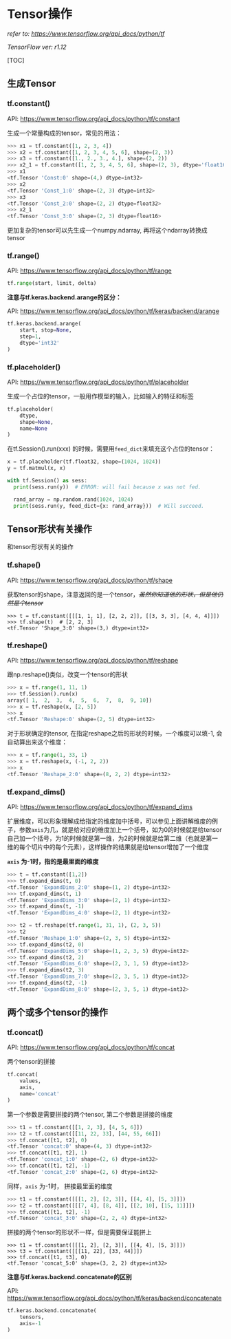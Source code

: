 # Tensor操作

*refer to: https://www.tensorflow.org/api_docs/python/tf*

*TensorFlow ver: r1.12*



[TOC]

## 生成Tensor

### tf.constant()

API: https://www.tensorflow.org/api_docs/python/tf/constant

生成一个常量构成的tensor，常见的用法：

```python
>>> x1 = tf.constant([1, 2, 3, 4])
>>> x2 = tf.constant([1, 2, 3, 4, 5, 6], shape=(2, 3))
>>> x3 = tf.constant([1., 2., 3., 4.], shape=(2, 2))
>>> x2_1 = tf.constant([1, 2, 3, 4, 5, 6], shape=(2, 3), dtype='float16')
>>> x1
<tf.Tensor 'Const:0' shape=(4,) dtype=int32>
>>> x2
<tf.Tensor 'Const_1:0' shape=(2, 3) dtype=int32>
>>> x3
<tf.Tensor 'Const_2:0' shape=(2, 2) dtype=float32>
>>> x2_1
<tf.Tensor 'Const_3:0' shape=(2, 3) dtype=float16>
```

更加复杂的tensor可以先生成一个numpy.ndarray, 再将这个ndarray转换成tensor



### tf.range()

API: https://www.tensorflow.org/api_docs/python/tf/range

```python
tf.range(start, limit, delta)
```

**注意与tf.keras.backend.arange的区分：**

API: https://www.tensorflow.org/api_docs/python/tf/keras/backend/arange

```python
tf.keras.backend.arange(
    start, stop=None,
    step=1,
    dtype='int32'
)
```



### tf.placeholder()

API: https://www.tensorflow.org/api_docs/python/tf/placeholder

生成一个占位的tensor，一般用作模型的输入，比如输入的特征和标签

```python
tf.placeholder(
    dtype,
    shape=None,
    name=None
)
```

在tf.Session().run(xxx) 的时候，需要用`feed_dict`来填充这个占位的tensor：

```python
x = tf.placeholder(tf.float32, shape=(1024, 1024))
y = tf.matmul(x, x)

with tf.Session() as sess:
  print(sess.run(y))  # ERROR: will fail because x was not fed.

  rand_array = np.random.rand(1024, 1024)
  print(sess.run(y, feed_dict={x: rand_array}))  # Will succeed.
```



## Tensor形状有关操作

和tensor形状有关的操作



### tf.shape()

API: https://www.tensorflow.org/api_docs/python/tf/shape

获取tensor的shape，注意返回的是一个tensor，*~~虽然你知道他的形状，但是他仍然是个tensor~~*

```
>>> t = tf.constant([[[1, 1, 1], [2, 2, 2]], [[3, 3, 3], [4, 4, 4]]])
>>> tf.shape(t)  # [2, 2, 3]
<tf.Tensor 'Shape_3:0' shape=(3,) dtype=int32>
```



### tf.reshape()

API: https://www.tensorflow.org/api_docs/python/tf/reshape

跟np.reshape()类似，改变一个tensor的形状

```python
>>> x = tf.range(1, 11, 1)
>>> tf.Session().run(x)
array([ 1,  2,  3,  4,  5,  6,  7,  8,  9, 10])
>>> x = tf.reshape(x, [2, 5])
>>> x
<tf.Tensor 'Reshape:0' shape=(2, 5) dtype=int32>
```

对于形状确定的tensor, 在指定reshape之后的形状的时候，一个维度可以填-1,  会自动算出来这个维度：

```python
>>> x = tf.range(1, 33, 1)
>>> x = tf.reshape(x, (-1, 2, 2))
>>> x
<tf.Tensor 'Reshape_2:0' shape=(8, 2, 2) dtype=int32>

```



### tf.expand_dims()

API: https://www.tensorflow.org/api_docs/python/tf/expand_dims

扩展维度，可以形象理解成给指定的维度加中括号，可以参见上面讲解维度的例子，参数`axis`为几，就是给对应的维度加上一个括号，如为0的时候就是给tensor自己加一个括号，为1的时候就是第一维，为2的时候就是给第二维（也就是第一维的每个切片中的每个元素），这样操作的结果就是给tensor增加了一个维度

**`axis` 为-1时，指的是最里面的维度**

```python
>>> t = tf.constant([1,2])
>>> tf.expand_dims(t, 0)
<tf.Tensor 'ExpandDims_2:0' shape=(1, 2) dtype=int32>
>>> tf.expand_dims(t, 1)
<tf.Tensor 'ExpandDims_3:0' shape=(2, 1) dtype=int32>
>>> tf.expand_dims(t, -1)
<tf.Tensor 'ExpandDims_4:0' shape=(2, 1) dtype=int32>

```

```python
>>> t2 = tf.reshape(tf.range(1, 31, 1), (2, 3, 5))
>>> t2
<tf.Tensor 'Reshape_1:0' shape=(2, 3, 5) dtype=int32>
>>> tf.expand_dims(t2, 0)
<tf.Tensor 'ExpandDims_5:0' shape=(1, 2, 3, 5) dtype=int32>
>>> tf.expand_dims(t2, 2)
<tf.Tensor 'ExpandDims_6:0' shape=(2, 3, 1, 5) dtype=int32>
>>> tf.expand_dims(t2, 3)
<tf.Tensor 'ExpandDims_7:0' shape=(2, 3, 5, 1) dtype=int32>
>>> tf.expand_dims(t2, -1)
<tf.Tensor 'ExpandDims_8:0' shape=(2, 3, 5, 1) dtype=int32>

```



## 两个或多个tensor的操作

### tf.concat()

API: https://www.tensorflow.org/api_docs/python/tf/concat

两个tensor的拼接

```python
tf.concat(
    values,
    axis,
    name='concat'
)
```

第一个参数是需要拼接的两个tensor, 第二个参数是拼接的维度

```python
>>> t1 = tf.constant([[1, 2, 3], [4, 5, 6]])
>>> t2 = tf.constant([[11, 22, 33], [44, 55, 66]])
>>> tf.concat([t1, t2], 0)
<tf.Tensor 'concat:0' shape=(4, 3) dtype=int32>
>>> tf.concat([t1, t2], 1)
<tf.Tensor 'concat_1:0' shape=(2, 6) dtype=int32>
>>> tf.concat([t1, t2], -1)
<tf.Tensor 'concat_2:0' shape=(2, 6) dtype=int32>
```

同样，`axis` 为-1时， 拼接最里面的维度

```python
>>> t1 = tf.constant([[[1, 2], [2, 3]], [[4, 4], [5, 3]]])
>>> t2 = tf.constant([[[7, 4], [8, 4]], [[2, 10], [15, 11]]])
>>> tf.concat([t1, t2], -1)
<tf.Tensor 'concat_3:0' shape=(2, 2, 4) dtype=int32>
```

拼接的两个tensor的形状不一样，但是需要保证能拼上

```>>> t3 = tf.constant([[[11, 22], [33, 44]]])
>>> t1 = tf.constant([[[1, 2], [2, 3]], [[4, 4], [5, 3]]])
>>> t3 = tf.constant([[[11, 22], [33, 44]]])
>>> tf.concat([t1, t3], 0)
<tf.Tensor 'concat_5:0' shape=(3, 2, 2) dtype=int32>
```

**注意与tf.keras.backend.concatenate的区别**

API: https://www.tensorflow.org/api_docs/python/tf/keras/backend/concatenate

```python
tf.keras.backend.concatenate(
    tensors,
    axis=-1
)
```

